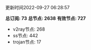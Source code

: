 更新时间2022-09-27 06:28:57

**总订阅: 73**
**总节点: 2638**
**有效节点: 727**
- v2ray节点: 268
- ss节点: 442
- trojan节点: 17
